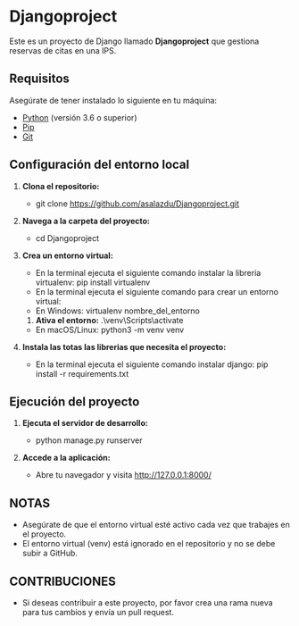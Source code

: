 # Djangoproject

Este es un proyecto de Django llamado **Djangoproject** que gestiona reservas de citas en una IPS.

## Requisitos

Asegúrate de tener instalado lo siguiente en tu máquina:

- [Python](https://www.python.org/downloads/) (versión 3.6 o superior)
- [Pip](https://pip.pypa.io/en/stable/installation/)
- [Git](https://git-scm.com/downloads)

## Configuración del entorno local

1. **Clona el repositorio:**
   - git clone https://github.com/asalazdu/Djangoproject.git

2. **Navega a la carpeta del proyecto:**
    - cd Djangoproject

3. **Crea un entorno virtual:**
    - En la terminal ejecuta el siguiente comando instalar la libreria virtualenv:
      pip install virtualenv
    - En la terminal ejecuta el siguiente comando para crear un entorno virtual:
    - En Windows:
      virtualenv nombre_del_entorno
    1. **Ativa el entorno:**
        .\venv\Scripts\activate
    - En macOS/Linux:
        python3 -m venv venv
4. **Instala las totas las librerias que necesita el proyecto:**
    - En la terminal ejecuta el siguiente comando instalar django:
      pip install -r requirements.txt


## Ejecución del proyecto

1. **Ejecuta el servidor de desarrollo:**
    - python manage.py runserver

2. **Accede a la aplicación:**
    - Abre tu navegador y visita http://127.0.0.1:8000/

## NOTAS
- Asegúrate de que el entorno virtual esté activo cada vez que trabajes en el proyecto.
- El entorno virtual (venv) está ignorado en el repositorio y no se debe subir a GitHub.

## CONTRIBUCIONES
- Si deseas contribuir a este proyecto, por favor crea una rama nueva para tus cambios y envía un pull request.
